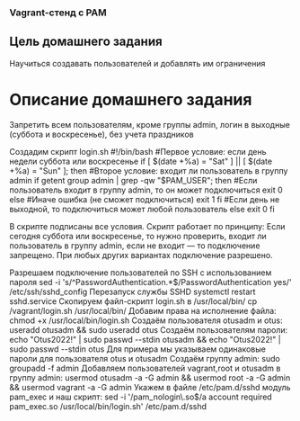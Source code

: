 ### Vagrant-стенд c PAM
## Цель домашнего задания
Научиться создавать пользователей и добавлять им ограничения

# Описание домашнего задания
Запретить всем пользователям, кроме группы admin, логин в выходные (суббота и воскресенье), без учета праздников

Создадим скрипт login.sh
#!/bin/bash
#Первое условие: если день недели суббота или воскресенье
if [ $(date +%a) = "Sat" ] || [ $(date +%a) = "Sun" ]; then
 #Второе условие: входит ли пользователь в группу admin
 if getent group admin | grep -qw "$PAM_USER"; then
        #Если пользователь входит в группу admin, то он может подключиться
        exit 0
      else
        #Иначе ошибка (не сможет подключиться)
        exit 1
    fi
  #Если день не выходной, то подключиться может любой пользователь
  else
    exit 0
fi

В скрипте подписаны все условия. Скрипт работает по принципу: 
Если сегодня суббота или воскресенье, то нужно проверить, входит ли пользователь в группу admin, если не входит — то подключение запрещено. При любых других вариантах подключение разрешено. 



Разрешаем подключение пользователей по SSH с использованием пароля
 sed -i 's/^PasswordAuthentication.*$/PasswordAuthentication yes/' /etc/ssh/sshd_config
Перезапуск службы SSHD
 systemctl restart sshd.service
Скопируем файл-скрипт login.sh в /usr/local/bin/
 cp /vagrant/login.sh /usr/local/bin/
Добавим права на исполнение файла:
 chmod +x /usr/local/bin/login.sh
Создаём пользователя otusadm и otus:
 useradd otusadm && sudo useradd otus
Создаём пользователям пароли:
 echo "Otus2022!" | sudo passwd --stdin otusadm && echo "Otus2022!" | sudo passwd --stdin otus
Для примера мы указываем одинаковые пароли для пользователя otus и otusadm
Создаём группу admin:
 sudo groupadd -f admin
Добавляем пользователей vagrant,root и otusadm в группу admin:
 usermod otusadm -a -G admin && usermod root -a -G admin && usermod vagrant -a -G admin
Укажем в файле /etc/pam.d/sshd модуль pam_exec и наш скрипт:
 sed -i '/pam_nologin\.so$/a account    required     pam_exec.so \/usr\/local\/bin\/login\.sh' /etc/pam.d/sshd
